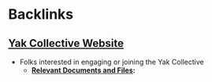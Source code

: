 
# Backlinks
## [Yak Collective Website](<Yak Collective Website.md>)
- Folks interested in engaging or joining the Yak Collective
    - **[Relevant Documents and Files](<Relevant Documents and Files.md>):**

